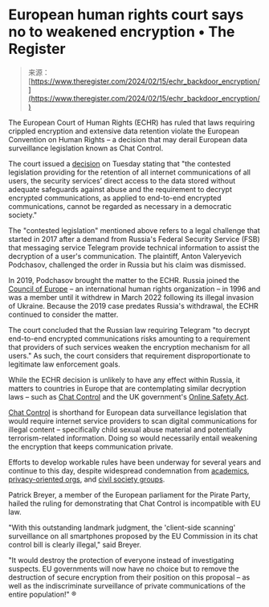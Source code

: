 <!--yml
category: 未分类
date: 2024-05-27 15:02:48
-->

# European human rights court says no to weakened encryption • The Register

> 来源：[https://www.theregister.com/2024/02/15/echr_backdoor_encryption/](https://www.theregister.com/2024/02/15/echr_backdoor_encryption/)

The European Court of Human Rights (ECHR) has ruled that laws requiring crippled encryption and extensive data retention violate the European Convention on Human Rights – a decision that may derail European data surveillance legislation known as Chat Control.

The court issued a [decision](https://hudoc.echr.coe.int/eng/#%7B%22itemid%22:%5B%22001-230854%22%5D%7D) on Tuesday stating that "the contested legislation providing for the retention of all internet communications of all users, the security services’ direct access to the data stored without adequate safeguards against abuse and the requirement to decrypt encrypted communications, as applied to end-to-end encrypted communications, cannot be regarded as necessary in a democratic society."

The "contested legislation" mentioned above refers to a legal challenge that started in 2017 after a demand from Russia's Federal Security Service (FSB) that messaging service Telegram provide technical information to assist the decryption of a user's communication. The plaintiff, Anton Valeryevich Podchasov, challenged the order in Russia but his claim was dismissed.

In 2019, Podchasov brought the matter to the ECHR. Russia joined the [Council of Europe](https://www.coe.int/en/web/portal) – an international human rights organization – in 1996 and was a member until it withdrew in March 2022 following its illegal invasion of Ukraine. Because the 2019 case predates Russia's withdrawal, the ECHR continued to consider the matter.

The court concluded that the Russian law requiring Telegram "to decrypt end-to-end encrypted communications risks amounting to a requirement that providers of such services weaken the encryption mechanism for all users." As such, the court considers that requirement disproportionate to legitimate law enforcement goals.

While the ECHR decision is unlikely to have any effect within Russia, it matters to countries in Europe that are contemplating similar decryption laws – such as [Chat Control](https://www.patrick-breyer.de/en/posts/chat-control/) and the UK government's [Online Safety Act](https://www.theregister.com/2023/10/27/online_safety_act_charles/).

[Chat Control](https://www.theregister.com/2023/03/03/german_digital_committee_hearing_heaps/) is shorthand for European data surveillance legislation that would require internet service providers to scan digital communications for illegal content – specifically child sexual abuse material and potentially terrorism-related information. Doing so would necessarily entail weakening the encryption that keeps communication private.

Efforts to develop workable rules have been underway for several years and continue to this day, despite widespread condemnation from [academics](https://www.theregister.com/2022/10/13/clientside_scanning_csam_anderson/), [privacy-oriented orgs](https://tutanota.com/blog/posts/germany-against-client-side-scanning-csam), and [civil society groups](https://freiheitsrechte.org/en/themen/digitale-grundrechte/chatkontrolle).

Patrick Breyer, a member of the European parliament for the Pirate Party, hailed the ruling for demonstrating that Chat Control is incompatible with EU law.

"With this outstanding landmark judgment, the 'client-side scanning' surveillance on all smartphones proposed by the EU Commission in its chat control bill is clearly illegal," said Breyer.

"It would destroy the protection of everyone instead of investigating suspects. EU governments will now have no choice but to remove the destruction of secure encryption from their position on this proposal – as well as the indiscriminate surveillance of private communications of the entire population!" ®